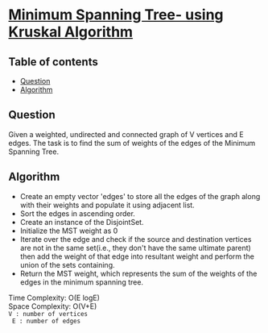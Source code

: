 # [Minimum Spanning Tree- using Kruskal Algorithm](https://practice.geeksforgeeks.org/problems/minimum-spanning-tree/1)

## Table of contents

- [Question](#question)
- [Algorithm](#algorithm)

## Question
Given a weighted, undirected and connected graph of V vertices and E edges. The task is to find the sum of weights of the edges of the Minimum Spanning Tree.

## Algorithm
- Create an empty vector 'edges' to store all the edges of the graph along with their weights and populate it using adjacent list.
- Sort the edges in ascending order.
- Create an instance of the DisjointSet.
- Initialize the MST weight as 0
- Iterate over the edge and check if the source and destination vertices are not in the same set(i.e., they don't have the same ultimate parent) then add the weight of that edge into resultant weight and perform the union of the sets containing.
- Return the MST weight, which represents the sum of the weights of the edges in the minimum spanning tree.

Time Complexity: O(E logE) </br>
Space Complexity: O(V+E) </br>
<code>V : number of vertices </br>
E : number of edges </code>

